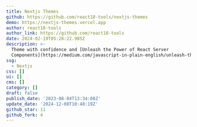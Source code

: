 ```yaml
---
title: Nextjs Themes
github: https://github.com/react18-tools/nextjs-themes
demo: https://nextjs-themes.vercel.app
author: react18-tools
author_link: https://github.com/react18-tools
date: 2024-02-19T05:28:22.985Z
description: >-
  Theme with confidence and [Unleash the Power of React Server
  Components](https://medium.com/javascript-in-plain-english/unleash-the-power-of-react-server-components-eb3fe7201231)
ssg:
  - Nextjs
css: []
ui: []
cms: []
category: []
draft: false
publish_date: '2023-08-04T13:34:08Z'
update_date: '2024-12-08T10:48:19Z'
github_star: 11
github_fork: 4
---
```


